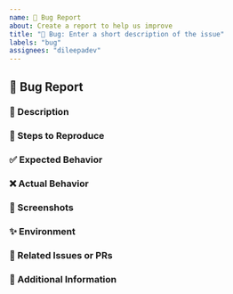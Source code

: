```yaml
---
name: 🐞 Bug Report
about: Create a report to help us improve
title: "🐞 Bug: Enter a short description of the issue"
labels: "bug"
assignees: "dileepadev"
---
```


## 🐞 Bug Report

### 📜 Description

<!-- [REQUIRED] Briefly describe the bug. -->

### 🔄 Steps to Reproduce

<!-- [REQUIRED] List the steps to reproduce the bug. -->

<!-- example:
1. Go to '...'
2. Click on '...'
3. Scroll down to '...'
4. See error
-->

### ✅ Expected Behavior

<!-- [REQUIRED] Describe what you expected to happen. -->

### ❌ Actual Behavior

<!-- [REQUIRED] Describe what actually happened. -->

### 📸 Screenshots

<!-- [OPTIONAL] If applicable, add screenshots to help explain your problem. Remove if not needed. -->

### ✨ Environment

<!-- [REQUIRED] Provide details about your environment. -->

<!-- example:
- 🖥️ OS: [e.g. Windows, macOS, Linux]
- 🌐 Browser: [e.g. Chrome, Firefox, Safari]
- 📱 Device: [e.g., iPhone6, Laptop]
- 📦 Version: [e.g. 22]
- 🌈 Theme: [e.g. Dark mode, Light mode]
-->

### 🔗 Related Issues or PRs

<!-- [OPTIONAL] Link to any related issues or pull requests. Remove if not needed. -->

### 📝 Additional Information

<!-- [OPTIONAL] Any additional context about the bug here. Remove if not needed. -->

